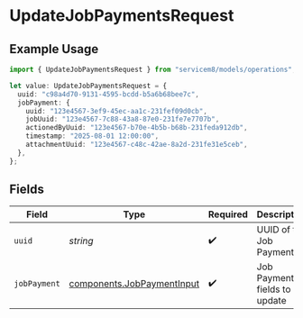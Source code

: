 # UpdateJobPaymentsRequest

## Example Usage

```typescript
import { UpdateJobPaymentsRequest } from "servicem8/models/operations";

let value: UpdateJobPaymentsRequest = {
  uuid: "c98a4d70-9131-4595-bcdd-b5a6b68bee7c",
  jobPayment: {
    uuid: "123e4567-3ef9-45ec-aa1c-231fef09d0cb",
    jobUuid: "123e4567-7c88-43a8-87e0-231fe7e7707b",
    actionedByUuid: "123e4567-b70e-4b5b-b68b-231feda912db",
    timestamp: "2025-08-01 12:00:00",
    attachmentUuid: "123e4567-c48c-42ae-8a2d-231fe31e5ceb",
  },
};
```

## Fields

| Field                                                                    | Type                                                                     | Required                                                                 | Description                                                              |
| ------------------------------------------------------------------------ | ------------------------------------------------------------------------ | ------------------------------------------------------------------------ | ------------------------------------------------------------------------ |
| `uuid`                                                                   | *string*                                                                 | :heavy_check_mark:                                                       | UUID of the Job Payment                                                  |
| `jobPayment`                                                             | [components.JobPaymentInput](../../models/components/jobpaymentinput.md) | :heavy_check_mark:                                                       | Job Payment fields to update                                             |